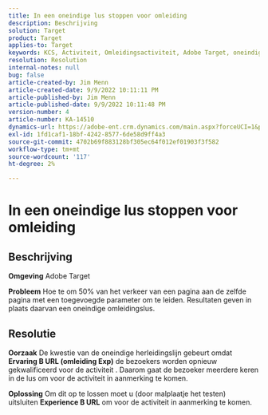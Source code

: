 ```yaml
---
title: In een oneindige lus stoppen voor omleiding
description: Beschrijving
solution: Target
product: Target
applies-to: Target
keywords: KCS, Activiteit, Omleidingsactiviteit, Adobe Target, oneindige omleidingslijn, verkeer
resolution: Resolution
internal-notes: null
bug: false
article-created-by: Jim Menn
article-created-date: 9/9/2022 10:11:11 PM
article-published-by: Jim Menn
article-published-date: 9/9/2022 10:11:48 PM
version-number: 4
article-number: KA-14510
dynamics-url: https://adobe-ent.crm.dynamics.com/main.aspx?forceUCI=1&pagetype=entityrecord&etn=knowledgearticle&id=1267b84e-8c30-ed11-9db1-0022480866ad
exl-id: 1fd1caf1-18bf-4242-8577-6de58d9ff4a3
source-git-commit: 4702b69f883128bf305ec64f012ef01903f3f582
workflow-type: tm+mt
source-wordcount: '117'
ht-degree: 2%

---
```


# In een oneindige lus stoppen voor omleiding

## Beschrijving


<b>Omgeving</b>
Adobe Target

<b>Probleem</b>
Hoe te om 50% van het verkeer van een pagina aan de zelfde pagina met een toegevoegde parameter om te leiden.
Resultaten geven in plaats daarvan een oneindige omleidingslus.




## Resolutie


<b>Oorzaak</b>
De kwestie van de oneindige herleidingslijn gebeurt omdat <b>Ervaring B URL (omleiding Exp)</b> de bezoekers worden opnieuw gekwalificeerd voor de activiteit . Daarom gaat de bezoeker meerdere keren in de lus om voor de activiteit in aanmerking te komen.

<b>Oplossing</b>
Om dit op te lossen moet u (door malplaatje het testen) uitsluiten <b>Experience B URL</b> om voor de activiteit in aanmerking te komen.
